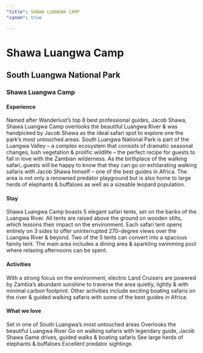 ```yaml
---
"title": SHAWA LUANGWA CAMP
"canon": true

---
```


# Shawa Luangwa Camp
## South Luangwa National Park
### Shawa Luangwa Camp

#### Experience
Named after Wanderlust’s top 8 best professional guides, Jacob Shawa, Shawa Luangwa Camp overlooks the beautiful Luangwa River &amp; was handpicked by Jacob Shawa as the ideal safari spot to explore one the park’s most untouched areas.
South Luangwa National Park is part of the Luangwa Valley – a complex ecosystem that consists of dramatic seasonal changes, lush vegetation &amp; prolific wildlife – the perfect recipe for guests to fall in love with the Zambian wilderness.
As the birthplace of the walking safari, guests will be happy to know that they can go on exhilarating walking safaris with Jacob Shawa himself – one of the best guides in Africa.
The area is not only a renowned predator playground but is also home to large herds of elephants &amp; buffaloes as well as a sizeable leopard population.

#### Stay
Shawa Luangwa Camp boasts 5 elegant safari tents, set on the banks of the Luangwa River.  All tents are raised above the ground on wooden stilts, which lessons their impact on the environment.
Each safari tent opens entirely on 3 sides to offer uninterrupted 270-degree views over the Luangwa River &amp; beyond.  Two of the 5 tents can convert into a spacious family tent.
The main area includes a dining area &amp; sparkling swimming pool where relaxing afternoons can be spent.

#### Activities
With a strong focus on the environment, electric Land Cruisers are powered by Zambia’s abundant sunshine to traverse the area quietly, lightly &amp; with minimal carbon footprint.
Other activities include exciting boating safaris on the river &amp; guided walking safaris with some of the best guides in Africa.


#### What we love
Set in one of South Luangwa’s most untouched areas
Overlooks the beautiful Luangwa River
Go on walking safaris with legendary guide, Jacob Shawa
Game drives, guided walks &amp; boating safaris
See large herds of elephants &amp; buffaloes
Excellent predator sightings